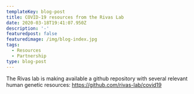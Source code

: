 ```yaml
---
templateKey: blog-post
title: COVID-19 resources from the Rivas Lab
date: 2020-03-18T19:41:07.950Z
description: '-'
featuredpost: false
featuredimage: /img/blog-index.jpg
tags:
  - Resources
  - Partnership
type: blog-post
---
```

The Rivas lab is making available a github repository with  several relevant human genetic resources: https://github.com/rivas-lab/covid19

